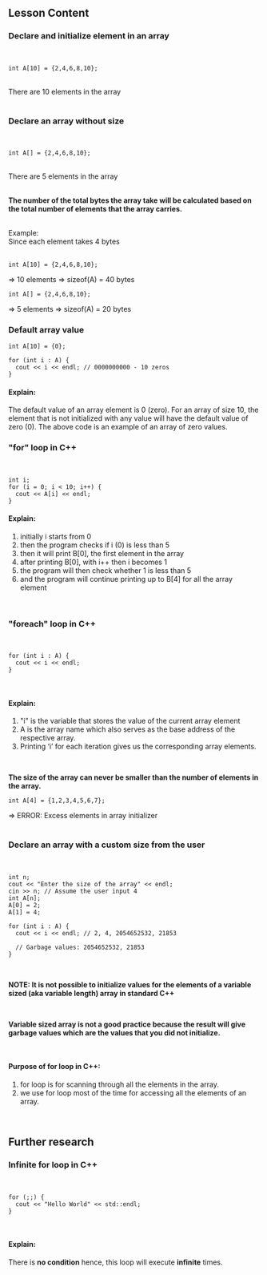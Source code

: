 ## Lesson Content
### Declare and initialize element in an array<br>
<br>

```
int A[10] = {2,4,6,8,10};
```
<br>
There are 10 elements in the array<br>
<br>

### Declare an array without size<br>
<br>

```
int A[] = {2,4,6,8,10};
```
<br>
There are 5 elements in the array<br>
<br>

**The number of the total bytes the array take will be calculated based on the total number of elements that the array carries.**

<br>
Example:<br>
Since each element takes 4 bytes<br>
<br>

```
int A[10] = {2,4,6,8,10};
```
=> 10 elements => sizeof(A) = 40 bytes
<br>

```
int A[] = {2,4,6,8,10};
```

=> 5 elements => sizeof(A) = 20 bytes
<br>

### Default array value

```
int A[10] = {0};

for (int i : A) {
  cout << i << endl; // 0000000000 - 10 zeros
}
```

#### Explain:
The default value of an array element is 0 (zero). For an array of size 10, the element that is not initialized with any value will have the default value of zero (0). The above code is an example of an array of zero values.
<br>
### "for" loop in C++
<br>

```
int i;
for (i = 0; i < 10; i++) {
  cout << A[i] << endl;
}
```

#### Explain:
1. initially i starts from 0
2. then the program checks if i (0) is less than 5
3. then it will print B[0], the first element in the array
4. after printing B[0], with i++ then i becomes 1
5. the program will then check whether 1 is less than 5
6. and the program will continue printing up to B[4] for all the array element

<br>

### "foreach" loop in C++
<br>

```
for (int i : A) {
  cout << i << endl;
}
```
<br>

#### Explain:
1. "i" is the variable that stores the value of the current array element
2. A is the array name which also serves as the base address of the respective array.
3. Printing ‘i’ for each iteration gives us the corresponding array elements.

<br>

**The size of the array can never be smaller than the number of elements in the array.**

```
int A[4] = {1,2,3,4,5,6,7};
```

=> ERROR: Excess elements in array initializer<br>
<br>

### Declare an array with a custom size from the user
<br>

```
int n;
cout << "Enter the size of the array" << endl;
cin >> n; // Assume the user input 4
int A[n];
A[0] = 2;
A[1] = 4;

for (int i : A) {
  cout << i << endl; // 2, 4, 2054652532, 21853

  // Garbage values: 2054652532, 21853
}
```
<br>

**NOTE: It is not possible to initialize values for the elements of a variable sized (aka variable length) array in standard C++**

<br>

**Variable sized array is not a good practice because the result will give garbage values which are the values that you did not initialize.**

<br>

#### Purpose of for loop in C++:
1. for loop is for scanning through all the elements in the array.
2. we use for loop most of the time for accessing all the elements of an array.

<br>

## Further research

### Infinite for loop in C++
<br>

```
for (;;) {
  cout << "Hello World" << std::endl;
}
```

<br>

#### Explain:
There is **no condition** hence, this loop will execute **infinite** times.
